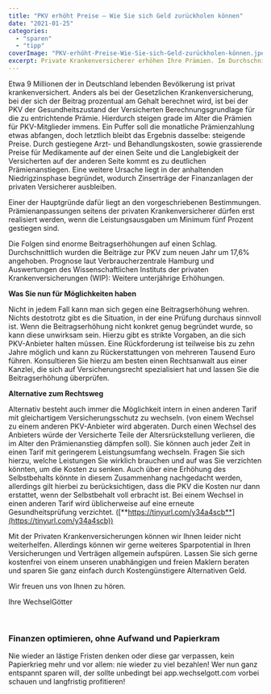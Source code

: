 ```yaml
---
title: "PKV erhöht Preise – Wie Sie sich Geld zurückholen können"
date: "2021-01-25"
categories: 
  - "sparen"
  - "tipp"
coverImage: "PKV-erhöht-Preise-Wie-Sie-sich-Geld-zurückholen-können.jpeg"
excerpt: Private Krankenversicherer erhöhen Ihre Prämien. Im Durchschnitt zahlen PKV-Versicherte 17,6% mehr seit Januar 2021. Die Tendenz ist weiter steigend. Erfahren Sie wie Sie sich Geld zurückholen können!
---
```



Etwa 9 Millionen der in Deutschland lebenden Bevölkerung ist privat krankenversichert. Anders als bei der Gesetzlichen Krankenversicherung, bei der sich der Beitrag prozentual am Gehalt berechnet wird, ist bei der PKV der Gesundheitszustand der Versicherten Berechnungsgrundlage für die zu entrichtende Prämie. Hierdurch steigen grade im Alter die Prämien für PKV-Mitglieder immens. Ein Puffer soll die monatliche Prämienzahlung etwas abfangen, doch letztlich bleibt das Ergebnis dasselbe: steigende Preise. Durch gestiegene Arzt- und Behandlungskosten, sowie grassierende Preise für Medikamente auf der einen Seite und die Langlebigkeit der Versicherten auf der anderen Seite kommt es zu deutlichen Prämienanstiegen. Eine weitere Ursache liegt in der anhaltenden Niedrigzinsphase begründet, wodurch Zinserträge der Finanzanlagen der privaten Versicherer ausbleiben.

Einer der Hauptgründe dafür liegt an den vorgeschriebenen Bestimmungen. Prämienanpassungen seitens der privaten Krankenversicherer dürfen erst realisiert werden, wenn die Leistungsausgaben um Minimum fünf Prozent gestiegen sind.

Die Folgen sind enorme Beitragserhöhungen auf einen Schlag. Durchschnittlich wurden die Beiträge zur PKV zum neuen Jahr um 17,6% angehoben. Prognose laut Verbraucherzentrale Hamburg und Auswertungen des Wissenschaftlichen Instituts der privaten Krankenversicherungen (WIP): Weitere unterjährige Erhöhungen.

**Was Sie nun für Möglichkeiten haben**

Nicht in jedem Fall kann man sich gegen eine Beitragserhöhung wehren. Nichts destotrotz gibt es die Situation, in der eine Prüfung durchaus sinnvoll ist. Wenn die Beitragserhöhung nicht konkret genug begründet wurde, so kann diese unwirksam sein. Hierzu gibt es strikte Vorgaben, an die sich PKV-Anbieter halten müssen. Eine Rückforderung ist teilweise bis zu zehn Jahre möglich und kann zu Rückerstattungen von mehreren Tausend Euro führen. Konsultieren Sie hierzu am besten einen Rechtsanwalt aus einer Kanzlei, die sich auf Versicherungsrecht spezialisiert hat und lassen Sie die Beitragserhöhung überprüfen.

**Alternative zum Rechtsweg**

Alternativ besteht auch immer die Möglichkeit intern in einen anderen Tarif mit gleichartigem Versicherungsschutz zu wechseln. (von einem Wechsel zu einem anderen PKV-Anbieter wird abgeraten. Durch einen Wechsel des Anbieters würde der Versicherte Teile der Altersrückstellung verlieren, die im Alter den Prämienanstieg dämpfen soll). Sie können auch jeder Zeit in einen Tarif mit geringerem Leistungsumfang wechseln. Fragen Sie sich hierzu, welche Leistungen Sie wirklich brauchen und auf was Sie verzichten könnten, um die Kosten zu senken. Auch über eine Erhöhung des Selbstbehalts könnte in diesem Zusammenhang nachgedacht werden, allerdings gilt hierbei zu berücksichtigen, dass die PKV die Kosten nur dann erstattet, wenn der Selbstbehalt voll erbracht ist. Bei einem Wechsel in einen anderen Tarif wird üblicherweise auf eine erneute Gesundheitsprüfung verzichtet. ([**https://tinyurl.com/y34a4scb**](https://tinyurl.com/y34a4scb))

Mit der Privaten Krankenversicherungen können wir Ihnen leider nicht weiterhelfen. Allerdings können wir gerne weiteres Sparpotential in Ihren Versicherungen und Verträgen allgemein aufspüren. Lassen Sie sich gerne kostenfrei von einem unseren unabhängigen und freien Maklern beraten und sparen Sie ganz einfach durch Kostengünstigere Alternativen Geld.

Wir freuen uns von Ihnen zu hören.

Ihre WechselGötter


<br>

### Finanzen optimieren, ohne Aufwand und Papierkram

Nie wieder an lästige Fristen denken oder diese gar verpassen, kein Papierkrieg mehr und vor allem: nie wieder zu viel
bezahlen! Wer nun ganz entspannt sparen will, der sollte unbedingt bei app.wechselgott.com vorbei schauen und
langfristig profitieren!